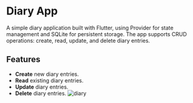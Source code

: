 # Diary App

A simple diary application built with Flutter, using Provider for state management and SQLite for persistent storage. The app supports CRUD operations: create, read, update, and delete diary entries.

## Features

- **Create** new diary entries.
- **Read** existing diary entries.
- **Update** diary entries.
- **Delete** diary entries.
![diary](https://github.com/SimantoTareq/Diary-App-SQlite-/assets/40123885/88085110-05f0-4f3e-af31-2510c91bfee3)
